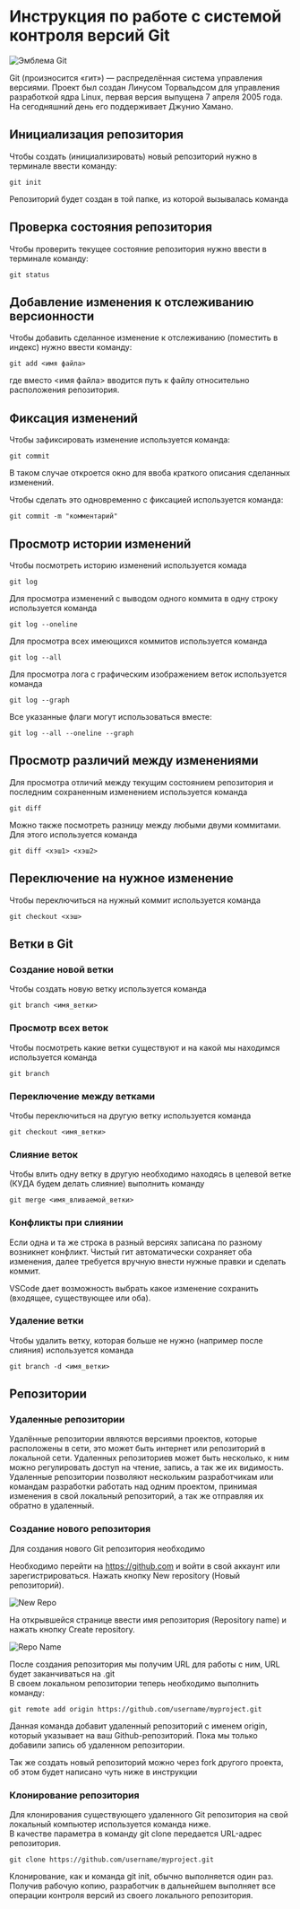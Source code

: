 # **Инструкция по работе с системой контроля версий Git**

![Эмблема Git](git.jpg)

Git (произносится «гит») — распределённая система управления версиями. Проект был создан Линусом Торвальдсом для управления разработкой ядра Linux, первая версия выпущена 7 апреля 2005 года. На сегодняшний день его поддерживает Джунио Хамано.

## Инициализация репозитория

Чтобы создать (инициализировать) новый репозиторий нужно в терминале ввести команду:

    git init

Репозиторий будет создан в той папке, из которой вызывалась команда

## Проверка состояния репозитория

Чтобы проверить текущее состояние репозитория нужно ввести в терминале команду:

    git status

## Добавление изменения к отслеживанию версионности

Чтобы добавить сделанное изменение к отслеживанию (поместить в индекс) нужно ввести команду:

    git add <имя файла>

где вместо <имя файла> вводится путь к файлу относительно расположения репозитория.

## Фиксация изменений

Чтобы зафиксировать изменение используется команда:

    git commit

В таком случае откроется окно для ввоба краткого описания сделанных изменений.

Чтобы сделать это одновременно с фиксацией используется команда:

    git commit -m "комментарий"

## Просмотр истории изменений

Чтобы посмотреть историю изменений используется комада

    git log

Для просмотра изменений с выводом одного коммита в одну строку используется команда

    git log --oneline

Для просмотра всех имеющихся коммитов используется команда

    git log --all

Для просмотра лога с графическим изображением веток используется команда

    git log --graph

Все указанные флаги могут использоваться вместе:

    git log --all --oneline --graph

## Просмотр различий между изменениями

Для просмотра отличий между текущим состоянием репозитория и последним сохраненным изменением используется команда

    git diff

Можно также посмотреть разницу между любыми двуми коммитами. Для этого используется команда

    git diff <хэш1> <хэш2>

## Переключение на нужное изменение

Чтобы переключиться на нужный коммит используется команда

    git checkout <хэш>

## Ветки в Git

### Создание новой ветки

Чтобы создать новую ветку используется команда

    git branch <имя_ветки>

### Просмотр всех веток

Чтобы посмотреть какие ветки существуют и на какой мы находимся используется команда

    git branch

### Переключение между ветками

Чтобы переключиться на другую ветку используется команда

    git checkout <имя_ветки>

### Слияние веток

Чтобы влить одну ветку в другую необходимо находясь в целевой ветке (КУДА будем делать слияние) выполнить команду

    git merge <имя_вливаемой_ветки>

### Конфликты при слиянии

Если одна и та же строка в разный версиях записана по разному возникнет конфликт.
Чистый гит автоматически сохраняет оба изменения, далее требуется вручную внести нужные правки и сделать коммит.

VSСode дает возможность выбрать какое изменение сохранить (входящее, существующее или оба).

### Удаление ветки

Чтобы удалить ветку, которая больше не нужно (например после слияния) используется команда

    git branch -d <имя_ветки>

## Репозитории

### Удаленные репозитории

Удалённые репозитории являются версиями проектов, которые расположены в сети, это может быть интернет или репозиторий в локальной сети. 
Удаленных репозиториев может быть несколько, к ним можно регулировать доступ на чтение, запись, а так же их видимость.
Удаленные репозитории позволяют нескольким разработчикам или командам разработки работать над одним проектом, принимая изменения в свой локальный репозиторий, а так же отправляя их обратно в удаленный.

### Создание нового репозитория

Для создания нового Git репозитория необходимо

Необходимо перейти на https://github.com и войти в свой аккаунт или зарегистрироваться. 
Нажать кнопку New repository (Новый репозиторий).  

![New Repo](https://its.1c.ru/db/content/edtdoc/src/img/t000022/001.png?_=000067AFE4362C4C-v2)  

На открывшейся странице ввести имя репозитория (Repository name) и нажать кнопку Create repository.  

![Repo Name](https://its.1c.ru/db/content/edtdoc/src/img/t000022/002.png?_=0000B5924716150F-v2)

После создания репозитория мы получим URL для работы с ним, URL будет заканчиваться на .git  
В своем локальном репозитории теперь необходимо выполнить команду:

    git remote add origin https://github.com/username/myproject.git

Данная команда добавит удаленный репозиторий с именем origin, который указывает на ваш Github-репозиторий. Пока мы только добавили запись об удаленном репозитории.

Так же создать новый репозиторий можно через fork другого проекта, об этом будет написано чуть ниже в инструкции

### Клонирование репозитория

Для клонирования существующего удаленного Git репозитория на свой локальный компьютер используется команда ниже.  
В качестве параметра в команду git clone передается URL-адрес репозитория.

    git clone https://github.com/username/myproject.git

Клонирование, как и команда git init, обычно выполняется один раз. 
Получив рабочую копию, разработчик в дальнейшем выполняет все операции контроля версий из своего локального репозитория.


